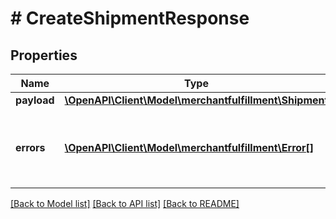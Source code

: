 # # CreateShipmentResponse

## Properties

Name | Type | Description | Notes
------------ | ------------- | ------------- | -------------
**payload** | [**\OpenAPI\Client\Model\merchantfulfillment\Shipment**](Shipment.md) |  | [optional]
**errors** | [**\OpenAPI\Client\Model\merchantfulfillment\Error[]**](Error.md) | A list of error responses returned when a request is unsuccessful. | [optional]

[[Back to Model list]](../../README.md#models) [[Back to API list]](../../README.md#endpoints) [[Back to README]](../../README.md)
